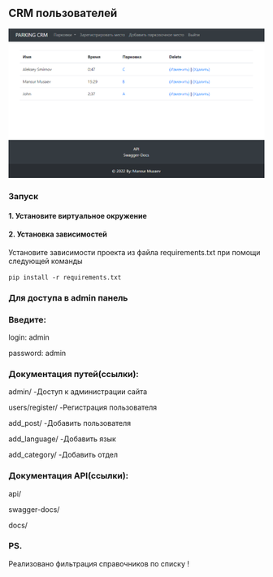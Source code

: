 ## CRM пользователей

![alt text](/blogs/static/images/screenshot_for_README.png)

### Запуск

#### 1. Установите виртуальное окружение

#### 2. Установка зависимостей 

Установите зависимости проекта из файла requirements.txt при помощи следующей команды

`pip install -r requirements.txt`

### Для доступа в admin панель

### Введите:

login: admin

password: admin

### Документация путей(ссылки):

admin/                              -Доступ к администрации сайта

users/register/                     -Регистрация пользователя

add_post/                           -Добавить пользователя

add_language/                       -Добавить язык

add_category/                       -Добавить отдел

### Документация API(ссылки):

api/

swagger-docs/

docs/

### PS.

Реализовано фильтрация справочников по списку !